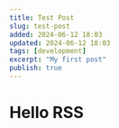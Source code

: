 ```yaml
---
title: Test Post
slug: test-post
added: 2024-06-12 18:03
updated: 2024-06-12 18:03
tags: [development]
excerpt: "My first post"
publish: true
---
```

# Hello RSS
